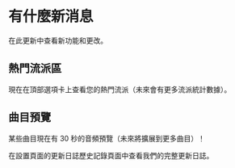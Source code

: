 # 有什麼新消息

在此更新中查看新功能和更改。

## 熱門流派區

現在在頂部選項卡上查看您的熱門流派（未來會有更多流派統計數據）。

## 曲目預覽

某些曲目現在有 30 秒的音頻預覽（未來將擴展到更多曲目）！

在設置頁面的更新日誌歷史記錄頁面中查看我們的完整更新日誌。 

